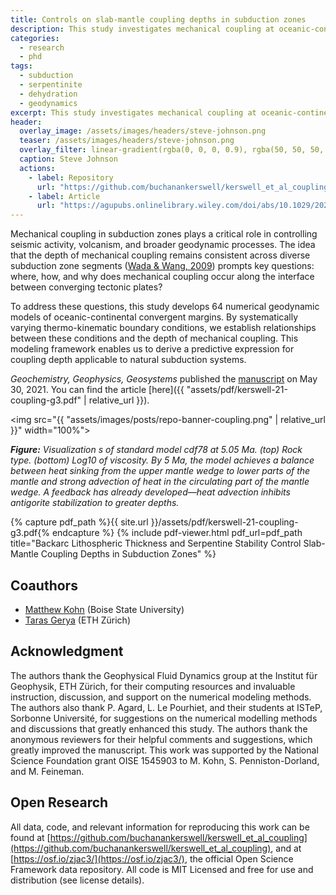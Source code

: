 ```yaml
---
title: Controls on slab-mantle coupling depths in subduction zones
description: This study investigates mechanical coupling at oceanic-continental convergent margins via numerical geodynamic simulation.
categories:
  - research
  - phd
tags:
  - subduction
  - serpentinite
  - dehydration
  - geodynamics
excerpt: This study investigates mechanical coupling at oceanic-continental convergent margins via numerical geodynamic simulation.
header:
  overlay_image: /assets/images/headers/steve-johnson.png
  teaser: /assets/images/headers/steve-johnson.png
  overlay_filter: linear-gradient(rgba(0, 0, 0, 0.9), rgba(50, 50, 50, 0.5))
  caption: Steve Johnson
  actions:
    - label: Repository
      url: "https://github.com/buchanankerswell/kerswell_et_al_coupling"
    - label: Article
      url: "https://agupubs.onlinelibrary.wiley.com/doi/abs/10.1029/2020GC009304"
---
```


Mechanical coupling in subduction zones plays a critical role in controlling seismic activity, volcanism, and broader geodynamic processes. The idea that the depth of mechanical coupling remains consistent across diverse subduction zone segments ([Wada & Wang, 2009](https://agupubs.onlinelibrary.wiley.com/doi/abs/10.1029/2009GC002570)) prompts key questions: where, how, and why does mechanical coupling occur along the interface between converging tectonic plates?

To address these questions, this study develops 64 numerical geodynamic models of oceanic-continental convergent margins. By systematically varying thermo-kinematic boundary conditions, we establish relationships between these conditions and the depth of mechanical coupling. This modeling framework enables us to derive a predictive expression for coupling depth applicable to natural subduction systems.

*Geochemistry, Geophysics, Geosystems* published the [manuscript](https://agupubs.onlinelibrary.wiley.com/doi/abs/10.1029/2020GC009304) on May 30, 2021. You can find the article [here]({{ "assets/pdf/kerswell-21-coupling-g3.pdf" | relative_url }}).

<img src="{{ "assets/images/posts/repo-banner-coupling.png" | relative_url }}" width="100%">

***Figure:*** *Visualization s of standard model cdf78 at 5.05 Ma. (top) Rock type. (bottom) Log10 of viscosity. By 5 Ma, the model achieves a balance between heat sinking from the upper mantle wedge to lower parts of the mantle and strong advection of heat in the circulating part of the mantle wedge. A feedback has already developed—heat advection inhibits antigorite stabilization to greater depths.*

{% capture pdf_path %}{{ site.url }}/assets/pdf/kerswell-21-coupling-g3.pdf{% endcapture %}
{% include pdf-viewer.html 
   pdf_url=pdf_path
   title="Backarc Lithospheric Thickness and Serpentine Stability Control Slab-Mantle Coupling Depths in Subduction Zones"
%}

## Coauthors

 - [Matthew Kohn](https://scholar.google.com/citations?user=xSyB1KQAAAAJ&hl=en) (Boise State University)
 - [Taras Gerya](https://scholar.google.com/citations?user=ek1H-_QAAAAJ&hl=en&oi=ao) (ETH Zürich)

## Acknowledgment

The authors thank the Geophysical Fluid Dynamics group at the Institut für Geophysik, ETH Zürich, for their computing resources and invaluable instruction, discussion, and support on the numerical modeling methods. The authors also thank P. Agard, L. Le Pourhiet, and their students at ISTeP, Sorbonne Université, for suggestions on the numerical modelling methods and discussions that greatly enhanced this study. The authors thank the anonymous reviewers for their helpful comments and suggestions, which greatly improved the manuscript. This work was supported by the National Science Foundation grant OISE 1545903 to M. Kohn, S. Penniston-Dorland, and M. Feineman.

## Open Research

All data, code, and relevant information for reproducing this work can be found at [https://github.com/buchanankerswell/kerswell_et_al_coupling](https://github.com/buchanankerswell/kerswell_et_al_coupling), and at [https://osf.io/zjac3/](https://osf.io/zjac3/), the official Open Science Framework data repository. All code is MIT Licensed and free for use and distribution (see license details).
